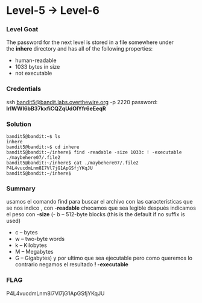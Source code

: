 # Level-5 -> Level-6

### Level Goat
The password for the next level is stored in a file somewhere under the **inhere** directory and has all of the following properties:

- human-readable
- 1033 bytes in size
- not executable
### Credentials
ssh bandit5@bandit.labs.overthewire.org -p 2220
password: **lrIWWI6bB37kxfiCQZqUdOIYfr6eEeqR**
### Solution
```shell
bandit5@bandit:~$ ls
inhere
bandit5@bandit:~$ cd inhere
bandit5@bandit:~/inhere$ find -readable -size 1033c ! -executable
./maybehere07/.file2
bandit5@bandit:~/inhere$ cat ./maybehere07/.file2
P4L4vucdmLnm8I7Vl7jG1ApGSfjYKqJU
bandit5@bandit:~/inhere$ 

```
### Summary
usamos el comando find para buscar el archivo con las características que se nos indico ,
con -**readable** checamos que sea legible después indicamos el peso con **-size**
(- b – 512-byte blocks (this is the default if no suffix is used)
- c – bytes
- w – two-byte words
- k – Kilobytes
- M – Megabytes
- G – Gigabytes)
y por ultimo que sea ejecutable pero como queremos lo contrario negamos el resultado
**! -executable**
### FLAG
P4L4vucdmLnm8I7Vl7jG1ApGSfjYKqJU 